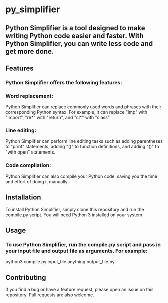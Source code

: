 # py_simplifier

## Python Simplifier is a tool designed to make writing Python code easier and faster. With Python Simplifier, you can write less code and get more done.

## Features
### Python Simplifier offers the following features:

### Word replacement:
Python Simplifier can replace commonly used words and phrases with their corresponding Python syntax. For example, it can replace "imp" with "import", "re*" with "return", and "cl*" with "class".
### Line editing: 
Python Simplifier can perform line editing tasks such as adding parentheses to "print" statements, adding "()" to function definitions, and adding "()" to "with open" statements.
### Code compilation: 
Python Simplifier can also compile your Python code, saving you the time and effort of doing it manually.

## Installation
To install Python Simplifier, simply clone this repository and run the compile.py script. You will need Python 3 installed on your system

## Usage
### To use Python Simplifier, run the compile.py script and pass in your input file and output file as arguments. For example:
python3 compile.py input_file.anything output_file.py

## Contributing
If you find a bug or have a feature request, please open an issue on this repository. Pull requests are also welcome.


